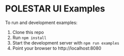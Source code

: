 POLESTAR UI Examples
=====================

To run and development examples:

1. Clone this repo
2. Run `npm install`
3. Start the development server with `npm run examples`
4. Point your browser to http://localhost:8080